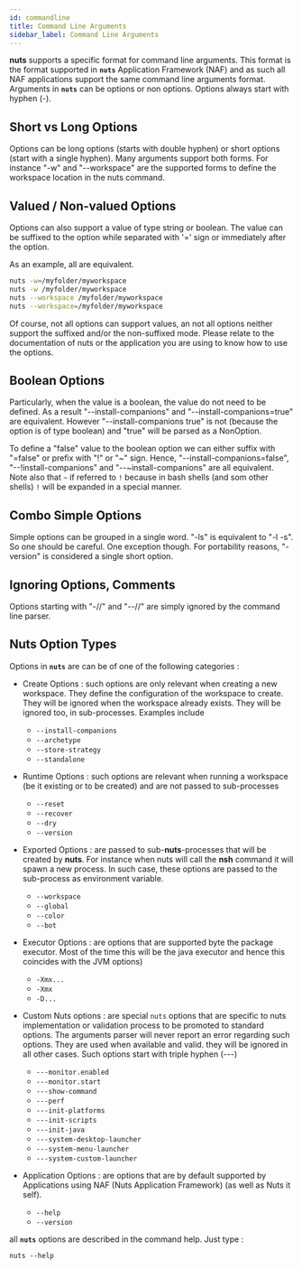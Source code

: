 ```yaml
---
id: commandline
title: Command Line Arguments
sidebar_label: Command Line Arguments
---
```



**nuts** supports a specific format for command line arguments. This format is the format supported in **```nuts```** Application Framework (NAF) and as such all NAF applications support the same command line arguments format.
Arguments in **```nuts```** can be options or non options. Options always start with hyphen (-). 

## Short vs Long Options
Options can be long options (starts with double hyphen) or short options (start with a single hyphen). 
Many arguments support both forms. For instance "-w" and "--workspace" are the supported forms to define the workspace location in the nuts command.

## Valued / Non-valued Options
Options can also support a value of type string or boolean. The value can be suffixed to the option while separated with '=' sign or immediately after the option. 

As an example, all are equivalent.  

```sh
nuts -w=/myfolder/myworkspace
nuts -w /myfolder/myworkspace
nuts --workspace /myfolder/myworkspace
nuts --workspace=/myfolder/myworkspace
```

Of course, not all options can support values, an not all options neither support the suffixed and/or the non-suffixed mode. Please relate to the documentation of nuts or the application you are using to know how to use the options.

## Boolean Options
Particularly, when the value is a boolean, the value do not need to be defined. As a result "--install-companions" and "--install-companions=true" are equivalent. However "--install-companions true" is not (because the option is of type boolean) and "true" will be parsed as a NonOption.

To define a "false" value to the boolean option we can either suffix with "=false" or prefix with "!" or "~" sign. 
Hence, "--install-companions=false", "--!install-companions" and "--~install-companions" are all equivalent.
Note also that `~` if referred to `!` because in bash shells (and som other shells) `!` will be expanded in a special manner.

## Combo Simple Options
Simple options can be grouped in a single word. "-ls" is equivalent to "-l -s". So one should be careful. 
One exception though. For portability reasons, "-version" is considered a single short option.

## Ignoring Options, Comments
Options starting with "-//" and "--//" are simply ignored by the command line parser.

## Nuts Option Types

Options in **```nuts```** are can be of one of the following categories :

* Create Options : such options are only relevant when creating a new workspace. They define the configuration of the workspace to create. They will be ignored when the workspace already exists. They will be ignored too, in sub-processes. Examples include
    * `--install-companions`
    * `--archetype`
    * `--store-strategy`
    * `--standalone`

* Runtime Options : such options are relevant when running a workspace (be it existing or to be created) and are not passed to sub-processes
    * `--reset`
    * `--recover`
    * `--dry`
    * `--version`

* Exported Options : are passed to sub-**nuts**-processes that will be created by **nuts**. For instance when nuts will call the **nsh** command it will spawn a new process. In such case, these options are passed to the sub-process as environment variable.
    * `--workspace`
    * `--global`
    * `--color`
    * `--bot`

* Executor Options : are options that are supported byte the package executor. Most of the time this will be the java executor and hence this coincides with the JVM options) 
    * `-Xmx...`
    * `-Xmx`
    * `-D...`

* Custom Nuts options : are special `nuts` options that are specific to nuts implementation or validation process to be promoted to standard options. The arguments parser will never report an error regarding such options. They are used when available and valid. they will be ignored in all other cases. Such options start with triple hyphen (---)
  * `---monitor.enabled`
  * `---monitor.start`
  * `---show-command`
  * `---perf`
  * `---init-platforms`
  * `---init-scripts`
  * `---init-java`
  * `---system-desktop-launcher`
  * `---system-menu-launcher`
  * `---system-custom-launcher`

* Application Options : are options that are by default supported by Applications using NAF (Nuts Application Framework) (as well as Nuts it self).
    * `--help`
    * `--version`

all **```nuts```** options are described in the command help. Just type :
```
nuts --help
```
 
